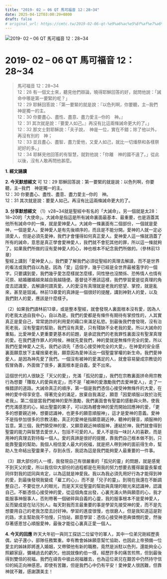 ```yaml
---
title: "2019- 02 – 06 QT 馬可福音 12：28~34"
date: 2025-04-12T03:00:29+0800
draft: false
# original_url: https://cmtc.tw/2019-02-06-qt-%e9%a6%ac%e5%8f%af%e7%a6%8f%e9%9f%b3-12%ef%bc%9a2834
---
```


![2019- 02 – 06 QT 馬可福音 12：28\~34](/images/qt.jpg   "2019- 02 – 06 QT 馬可福音 12：28\~34")

# 2019- 02 – 06 QT 馬可福音 12：28\~34

> 馬可福音 12：28\~34  
> 12：28 有一個文士來，聽見他們辯論，曉得耶穌回答的好，就問他說：「誡命中哪是第一要緊的呢？」  
> 12：29 耶穌回答說：「第一要緊的就是說：『以色列啊，你要聽，主─我們　神是獨一的主。  
> 12：30 你要盡心、盡性、盡意、盡力愛主─你的　神。』  
> 12：31 其次就是說：『要愛人如己。』再沒有比這兩條誡命更大的了。」  
> 12：32 那文士對耶穌說：「夫子說，　神是一位，實在不錯；除了他以外，再沒有別的　神；  
> 12：33 並且盡心、盡智、盡力愛他，又愛人如己，就比一切燔祭和各樣祭祀好的多。」  
> 12：34 耶穌見他回答的有智慧，就對他說：「你離　神的國不遠了。」從此以後，沒有人敢再問他甚麼。

**1. 經文誦讀**

**2.  今天默想經文**
可 12：29 耶穌回答說：第一要緊的就是說：以色列啊，你要聽，主─我們　神是獨一的主。  
12：30 你要盡心、盡性、盡意、盡力愛主─你的　神。  
12：31 其次就是說：要愛人如己。再沒有比這兩條誡命更大的了。

**3. 分享默想經文**
（1）v28\~34就是聖經中有名的「大誡命」，另一個就是太28：18\~20的「大使命」。大誡命是指這是所有誡命裏面最基本、最重要，也是涵蓋其他所有誡命中的一條，就是愛神愛人。大誡命一條裏面有二個部份，一個就是愛神，一個是愛人。愛神愛人是有先後順序的，而且是不能分開。愛神的人就一定必須愛人，但是必須先愛神，我們才會懂得如何真正愛人。愛神愛人這一條就涵蓋了所有的誡命，意思是真正學會愛神愛人，我們就不會犯其他的罪，所以這一條就夠了。如果我們所做的沒有愛神愛人的心，神也根本不紀念我們所做的。（參林前13章）  
聖經上講到「愛神愛人」，我們要了解我們必須從聖經的真理去解讀，而不是世界的看法或我們自以為是。因為「愛」這個字，幾乎已經是全世界最被濫字的一個字。只要講到愛，我們幾乎愛怎麼樣就怎麼樣，同性戀也沒關係、恐怖情人也情有可原、結婚離婚越來越自我越隨便。基督徒不應該這樣，我們學習愛是從真理的角度去認識愛，去解讀何謂真愛。人的愛沒有真理就是老我的慾望、掌控，就是亂來，甚至是毀滅。林前13章愛的真諦是一個很好的提醒，講到神對人的愛，以及我們對人的愛，應該是什麼樣子。

（2）如果我們讀林前13章，或是整本聖經，就會發現人裏面根本沒有愛，因為人的老我太過自我中心，自以為是。我們的愛都是有條件有期待有掌控性的，人其實真正是愛自己，常常詭詐的利用愛的藉口來滿足私慾。到最後我們會發現，沒有治死老我，沒有聖靈的幫助，我們沒有真愛，只有殘缺不全老我的愛。所以大誡命的重點，比愛神愛人更重要更基本的前題，是承認我們的老我罪性裏面沒有聖潔真理的愛。在我們還作罪人的時候，神就先愛我們，神的愛就是無條件完全的愛。所以我們在愛神愛人之先，我們必須先「憑信心接受神完全的大愛」，在神愛的安全感裏面願意放下主權捨棄老我，願意因為愛神活出一個聖靈掌權的新生命。我們愛神愛人，是因為神先愛了我們。一個沒有被神的愛滿足的人，就會容易變成宗教徒的假冒偽善，外面做了很多，裏面根本是自義，愛不出來。

這個世代的人很缺乏「天父的愛」，充滿「孤兒的靈」，我們在宗教裏面拼命用宗教行為想要「賺取人的愛與肯定」，而不是「被神的愛激勵我們去愛神愛人」，走了一條錯謬的道路。大誡命真正的順序，第一個是我們憑信心接受神無條件的大愛，在神的愛中得享安息、得著完全的滿足，放棄自我滿足，願意「因愛順服以致於治死老我」。第二個是當我們被神的愛所激勵，我們裏面會有聖靈的感動與火熱，使我們充滿感恩的心，結出聖靈的果子，可以因為體會神的愛而開始回應神的愛，「更多的想要親近神，想要認識神，也更多的願意順服神」，這才是愛神的意義。愛神不是指參加很多的宗教活動，真正的愛神是指願意親近神，聽神的聲音，順服神的旨意。第三個，我們領受神的愛，又願意親近神順服神，連結於神，我們就會得到聖靈的能力與智慧去愛世人，包括不可愛的人。愛人不是指一味討人的喜歡，而是用神的真理去對待每一個人。愛的真諦是很好的提醒，靠我們自己根本做不到，只能靠聖靈的幫助。我個人相信愛人最大的祝福，就是把人帶到神的面前得生命，幫助人生命結出聖靈果子，存到永恆，我認為這是我們能夠愛人最重要的一件事。

（3）跟大部份的人一樣，我發現自己有很嚴重的「孤兒的靈」的問題，就是感覺不到天父的愛，所以我信仰大部份的過程都是在用我的努力想要去獲得屬靈長輩或同伴對我的認同與肯定，以為這就是神愛我。我以為我必須先用好行為才能得到神的愛，到最後發現我變成「雇工的心」，而不是「兒子的靈」。到現在我還在不斷調整自己，不要從世人的眼光，而是天天從聖靈的幫助與真理的眼光來認識神，認識自己。不斷憑信心接受神的愛，從這個角度出發，心裏充滿火熱與願意的心，我才能服事神服事人，否則帶著一個破碎與自義的心靈，我的服事根本不是愛神愛人，反而變成是在玷污別人。每天對我而言最重要的事是學習先接受神的愛，而不是先想要用自己的老我怎麼去討好神。學習的進度很慢，也很磨人，但是我知道這是對的路，求主幫助我不怕慢，只怕站，願意學習：憑信心接受神恩典憐憫的愛，然後存著感恩甘心順服愛神，最後才能從心裏真正愛一個人。

**4. 今天的回應**
昨天大年初一與同工探訪二位留守的軍人，其中一位弟兄剛經歷喪偶，幼子還小，部隊任務繁重。幸有教會姊妹願意幫忙協助，也因此上帝預備一位愛主的姊妹即將進入婚姻，又帶領他有新的職務，竟然是派駐以色列，還能夠全心照顧家庭，彌補過去的虧欠。他說就像約伯一樣，經歷許多的痛苦煎熬，但到最後得到雙倍的祝福。我們在禱告中彼此祝福離去，也為這位弟兄在艱苦中仍然持守信仰的純正向神感恩。即使有苦難，但是我們心中仍有平安！愛神愛人很困難，但靠神就不難，感謝讚美主！

